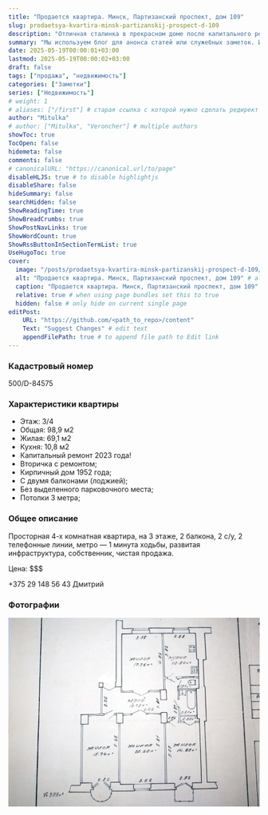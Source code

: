 ```yaml
---
title: "Продается квартира. Минск, Партизанский проспект, дом 109"
slug: prodaetsya-kvartira-minsk-partizanskij-prospect-d-109
description: "Отличная сталинка в прекрасном доме после капитального ремонта"
summary: "Мы используем блог для анонса статей или служебных заметок. Информация в них может быть не актуальной или даже не верной! Актуальную информацию смотрите в соответствующих разделах."
date: 2025-05-19T00:00:01+03:00
lastmod: 2025-05-19T00:00:02+03:00
draft: false
tags: ["продажа", "недвижимость"]
categories: ["Заметки"]
series: ["Недвижимость"]
# weight: 1
# aliases: ["/first"] # старая ссылка с которой нужно сделать редирект
author: "Mitulka"
# author: ["Mitulka", "Veroncher"] # multiple authors
showToc: true
TocOpen: false
hidemeta: false
comments: false
# canonicalURL: "https://canonical.url/to/page"
disableHLJS: true # to disable highlightjs
disableShare: false
hideSummary: false
searchHidden: false
ShowReadingTime: true
ShowBreadCrumbs: true
ShowPostNavLinks: true
ShowWordCount: true
ShowRssButtonInSectionTermList: true
UseHugoToc: true
cover:
  image: "/posts/prodaetsya-kvartira-minsk-partizanskij-prospect-d-109/img/01-prodaetsya-kvartira-minsk-partizanskij-prospect-d-109.jpg" # путь к обложке поста
  alt: "Продается квартира. Минск, Партизанский проспект, дом 109" # alt text
  caption: "Продается квартира. Минск, Партизанский проспект, дом 109" # display caption under cover
  relative: true # when using page bundles set this to true
  hidden: false # only hide on current single page
editPost:
    URL: "https://github.com/<path_to_repo>/content"
    Text: "Suggest Changes" # edit text
    appendFilePath: true # to append file path to Edit link
---
```


### Кадастровый номер 
500/D-84575

### Характеристики квартиры
- Этаж: 3/4
- Общая: 98,9 м2
- Жилая: 69,1 м2
- Кухня: 10,8 м2
- Капитальный ремонт 2023 года!
- Вторичка с ремонтом;
- Кирпичный дом 1952 года;
- С двумя балконами (лоджией);
- Без выделенного парковочного места;
- Потолки 3 метра;

### Общее описание
Просторная 4-х комнатная квартира, на 3 этаже, 2 балкона, 2 с/у, 2 телефонные линии, метро — 1 минута ходьбы, развитая инфраструктура, собственник, чистая продажа.

Цена: $$$

+375 29 148 56 43 Дмитрий

### Фотографии
![Продается квартира. Минск, Партизанский проспект, дом 109](img/01-prodaetsya-kvartira-minsk-partizanskij-prospect-d-109.jpg)